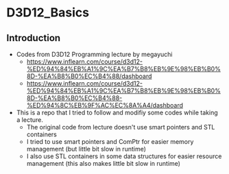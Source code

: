 # D3D12_Basics

## Introduction
- Codes from D3D12 Programming lecture by megayuchi
    - https://www.inflearn.com/course/d3d12-%ED%94%84%EB%A1%9C%EA%B7%B8%EB%9E%98%EB%B0%8D-%EA%B8%B0%EC%B4%88/dashboard
    - https://www.inflearn.com/course/d3d12-%ED%94%84%EB%A1%9C%EA%B7%B8%EB%9E%98%EB%B0%8D-%EA%B8%B0%EC%B4%88-%ED%94%8C%EB%9F%AC%EC%8A%A4/dashboard
- This is a repo that I tried to follow and modifiy some codes while taking a lecture.
    - The original code from lecture doesn't use smart pointers and STL containers
    - I tried to use smart pointers and ComPtr for easier memory management (but little bit slow in runtime)
    - I also use STL containers in some data structures for easier resource management (this also makes little bit slow in runtime)
